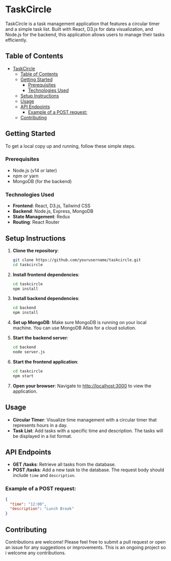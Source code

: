 # TaskCircle

TaskCircle is a task management application that features a circular timer and a simple task list. Built with React, D3.js for data visualization, and Node.js for the backend, this application allows users to manage their tasks efficiently.

## Table of Contents

- [TaskCircle](#taskcircle)
  - [Table of Contents](#table-of-contents)
  - [Getting Started](#getting-started)
    - [Prerequisites](#prerequisites)
    - [Technologies Used](#technologies-used)
  - [Setup Instructions](#setup-instructions)
  - [Usage](#usage)
  - [API Endpoints](#api-endpoints)
    - [Example of a POST request:](#example-of-a-post-request)
  - [Contributing](#contributing)

## Getting Started

To get a local copy up and running, follow these simple steps.

### Prerequisites

- Node.js (v14 or later)
- npm or yarn
- MongoDB (for the backend)

### Technologies Used

- **Frontend**: React, D3.js, Tailwind CSS
- **Backend**: Node.js, Express, MongoDB
- **State Management**: Redux
- **Routing**: React Router

## Setup Instructions

1. **Clone the repository**:
   ```bash
   git clone https://github.com/yourusername/taskcircle.git
   cd taskcircle
   ```

2. **Install frontend dependencies**:
   ```bash
   cd taskcircle
   npm install
   ```

3. **Install backend dependencies**:
   ```bash
   cd backend
   npm install
   ```

4. **Set up MongoDB**:
   Make sure MongoDB is running on your local machine. You can use MongoDB Atlas for a cloud solution.

5. **Start the backend server**:
   ```bash
   cd backend
   node server.js
   ```

6. **Start the frontend application**:
   ```bash
   cd taskcircle
   npm start
   ```

7. **Open your browser**:
   Navigate to [http://localhost:3000](http://localhost:3000) to view the application.

## Usage

- **Circular Timer**: Visualize time management with a circular timer that represents hours in a day.
- **Task List**: Add tasks with a specific time and description. The tasks will be displayed in a list format.

## API Endpoints

- **GET /tasks**: Retrieve all tasks from the database.
- **POST /tasks**: Add a new task to the database. The request body should include `time` and `description`.

### Example of a POST request:

```json
{
  "time": "12:00",
  "description": "Lunch Break"
}
```

## Contributing

Contributions are welcome! Please feel free to submit a pull request or open an issue for any suggestions or improvements.
This is an ongoing project so i welcome any contributions.
